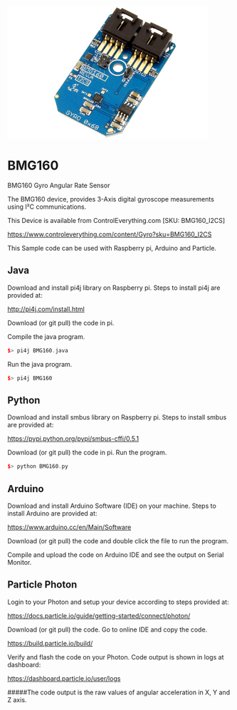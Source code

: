 [![BMG160](BMG160_I2CS.png)](https://www.controleverything.com/content/Gyro?sku=BMG160_I2CS)
# BMG160
BMG160 Gyro Angular Rate Sensor

The BMG160 device, provides 3-Axis digital gyroscope measurements using I²C communications.

This Device is available from ControlEverything.com [SKU: BMG160_I2CS]

https://www.controleverything.com/content/Gyro?sku=BMG160_I2CS

This Sample code can be used with Raspberry pi, Arduino and Particle.

## Java
Download and install pi4j library on Raspberry pi. Steps to install pi4j are provided at:

http://pi4j.com/install.html

Download (or git pull) the code in pi.

Compile the java program.
```cpp
$> pi4j BMG160.java
```

Run the java program.
```cpp
$> pi4j BMG160
```

## Python
Download and install smbus library on Raspberry pi. Steps to install smbus are provided at:

https://pypi.python.org/pypi/smbus-cffi/0.5.1

Download (or git pull) the code in pi. Run the program.

```cpp
$> python BMG160.py
```

## Arduino
Download and install Arduino Software (IDE) on your machine. Steps to install Arduino are provided at:

https://www.arduino.cc/en/Main/Software

Download (or git pull) the code and double click the file to run the program.

Compile and upload the code on Arduino IDE and see the output on Serial Monitor.


## Particle Photon

Login to your Photon and setup your device according to steps provided at:

https://docs.particle.io/guide/getting-started/connect/photon/

Download (or git pull) the code. Go to online IDE and copy the code.

https://build.particle.io/build/

Verify and flash the code on your Photon. Code output is shown in logs at dashboard:

https://dashboard.particle.io/user/logs

#####The code output is the raw values of angular acceleration in X, Y and Z axis.
